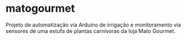 # matogourmet
Projeto de automatização via Arduino de irrigação e monitoramento via sensores de uma estufa de plantas carnívoras da loja Mato Gourmet.
